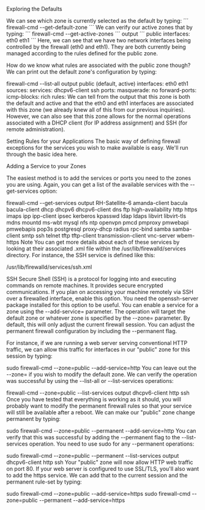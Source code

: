 Exploring the Defaults

We can see which zone is currently selected as the default by typing:
´´´
firewall-cmd --get-default-zone
´´´
We can verify our active zones that by typing:
´´´
firewall-cmd --get-active-zones
´´´
output
´´´
public
  interfaces: eth0 eth1
´´´
Here, we can see that we have two network interfaces being controlled by the firewall (eth0 and eth1). They are both currently being managed according to the rules defined for the public zone.

How do we know what rules are associated with the public zone though? We can print out the default zone's configuration by typing:

firewall-cmd --list-all
output
public (default, active)
  interfaces: eth0 eth1
  sources: 
  services: dhcpv6-client ssh
  ports: 
  masquerade: no
  forward-ports: 
  icmp-blocks: 
  rich rules:
We can tell from the output that this zone is both the default and active and that the eth0 and eth1 interfaces are associated with this zone (we already knew all of this from our previous inquiries). However, we can also see that this zone allows for the normal operations associated with a DHCP client (for IP address assignment) and SSH (for remote administration).

Setting Rules for your Applications
The basic way of defining firewall exceptions for the services you wish to make available is easy. We'll run through the basic idea here.

Adding a Service to your Zones

The easiest method is to add the services or ports you need to the zones you are using. Again, you can get a list of the available services with the --get-services option:

firewall-cmd --get-services
output
RH-Satellite-6 amanda-client bacula bacula-client dhcp dhcpv6 dhcpv6-client dns ftp high-availability http https imaps ipp ipp-client ipsec kerberos kpasswd ldap ldaps libvirt libvirt-tls mdns mountd ms-wbt mysql nfs ntp openvpn pmcd pmproxy pmwebapi pmwebapis pop3s postgresql proxy-dhcp radius rpc-bind samba samba-client smtp ssh telnet tftp tftp-client transmission-client vnc-server wbem-https
Note
You can get more details about each of these services by looking at their associated .xml file within the /usr/lib/firewalld/services directory. For instance, the SSH service is defined like this:

/usr/lib/firewalld/services/ssh.xml
<?xml version="1.0" encoding="utf-8"?>
<service>
  <short>SSH</short>
  <description>Secure Shell (SSH) is a protocol for logging into and executing commands on remote machines. It provides secure encrypted communications. If you plan on accessing your machine remotely via SSH over a firewalled interface, enable this option. You need the openssh-server package installed for this option to be useful.</description>
  <port protocol="tcp" port="22"/>
</service>
You can enable a service for a zone using the --add-service= parameter. The operation will target the default zone or whatever zone is specified by the --zone= parameter. By default, this will only adjust the current firewall session. You can adjust the permanent firewall configuration by including the --permanent flag.

For instance, if we are running a web server serving conventional HTTP traffic, we can allow this traffic for interfaces in our "public" zone for this session by typing:

sudo firewall-cmd --zone=public --add-service=http
You can leave out the --zone= if you wish to modify the default zone. We can verify the operation was successful by using the --list-all or --list-services operations:

firewall-cmd --zone=public --list-services
output
dhcpv6-client http ssh
Once you have tested that everything is working as it should, you will probably want to modify the permanent firewall rules so that your service will still be available after a reboot. We can make our "public" zone change permanent by typing:

sudo firewall-cmd --zone=public --permanent --add-service=http
You can verify that this was successful by adding the --permanent flag to the --list-services operation. You need to use sudo for any --permanent operations:

sudo firewall-cmd --zone=public --permanent --list-services
output
dhcpv6-client http ssh
Your "public" zone will now allow HTTP web traffic on port 80. If your web server is configured to use SSL/TLS, you'll also want to add the https service. We can add that to the current session and the permanent rule-set by typing:

sudo firewall-cmd --zone=public --add-service=https
sudo firewall-cmd --zone=public --permanent --add-service=https
